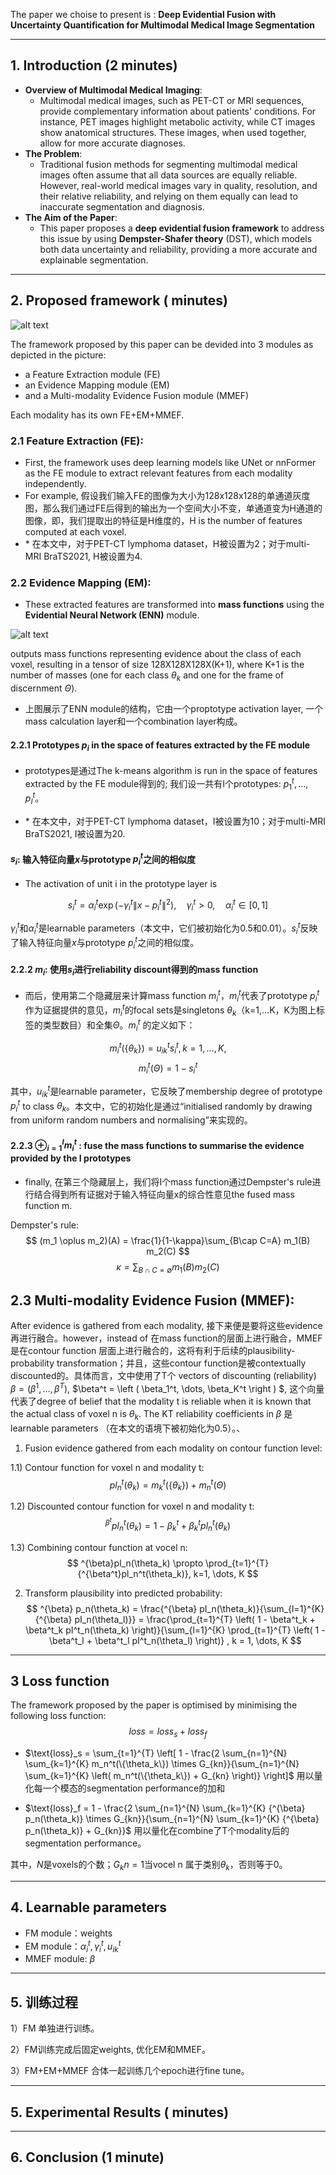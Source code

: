 The paper we choise to present is : **Deep Evidential Fusion with Uncertainty Quantification for Multimodal Medical Image Segmentation**

---

## 1. **Introduction (2 minutes)**
   - **Overview of Multimodal Medical Imaging**:
     - Multimodal medical images, such as PET-CT or MRI sequences, provide complementary information about patients' conditions. For instance, PET images highlight metabolic activity, while CT images show anatomical structures. These images, when used together, allow for more accurate diagnoses.
   - **The Problem**:
     - Traditional fusion methods for segmenting multimodal medical images often assume that all data sources are equally reliable. However, real-world medical images vary in quality, resolution, and their relative reliability, and relying on them equally can lead to inaccurate segmentation and diagnosis.
   - **The Aim of the Paper**:
     - This paper proposes a **deep evidential fusion framework** to address this issue by using **Dempster-Shafer theory** (DST), which models both data uncertainty and reliability, providing a more accurate and explainable segmentation.

---

## 2. **Proposed framework ( minutes)**

![alt text](model-structure.jpg)

The framework proposed by this paper can be devided into 3 modules as depicted in the picture: 
- a Feature Extraction module (FE)
- an Evidence Mapping module (EM)
- and a Multi-modality Evidence Fusion module (MMEF)

Each modality has its own FE+EM+MMEF.

### 2.1 **Feature Extraction (FE)**:
- First, the framework uses deep learning models like UNet or nnFormer as the FE module to extract relevant features from each modality independently.
- For example, 假设我们输入FE的图像为大小为128x128x128的单通道灰度图，那么我们通过FE后得到的输出为一个空间大小不变，单通道变为H通道的图像，即，我们提取出的特征是H维度的，H is the number of features computed at each voxel.
- \* 在本文中，对于PET-CT lymphoma dataset，H被设置为2；对于multi-MRI BraTS2021, H被设置为4.

### 2.2 **Evidence Mapping (EM)**:
- These extracted features are transformed into **mass functions** using the **Evidential Neural Network (ENN)** module.
     <!-- , which assigns levels of belief (mass) to each possible class (e.g., tumor, non-tumor). -->

![alt text](ENN.jpg)

outputs mass functions representing evidence about the class of each voxel, resulting in a tensor of size 128X128X128X(K+1), where K+1 is the number of masses (one for each class $\theta_k$ and one for the frame of discernment $\Theta$).

- 上图展示了ENN module的结构，它由一个proptotype activation layer, 一个 mass calculation layer和一个combination layer构成。


#### 2.2.1 Prototypes $p_i$ in the space of features extracted by the FE module
- prototypes是通过The k-means algorithm is run in the space of features extracted by the FE module得到的; 我们设一共有I个prototypes: $p_1^t, \dots, p_I^t$。

- \* 在本文中，对于PET-CT lymphoma dataset，I被设置为10；对于multi-MRI BraTS2021, I被设置为20.

#### $s_i$: 输入特征向量$x$与prototype $p_i^t$之间的相似度
- The activation of unit i in the prototype layer is

$$
s_i^t = \alpha_i^t \exp\left(-\gamma_i^t \|x - p_i^t\|^2\right), \quad \gamma_i^t > 0, \quad \alpha_i^t \in [0, 1]
$$

$\gamma_i^t$和$\alpha_i^t$是learnable parameters（本文中，它们被初始化为0.5和0.01）。$s_i^t$反映了输入特征向量$x$与prototype $p_i^t$之间的相似度。

#### 2.2.2 $m_i$: 使用$s_i$进行reliability discount得到的mass function
- 而后，使用第二个隐藏层来计算mass function $m_i^t$，$m_i^t$代表了prototype $p_i^t$作为证据提供的意见，$m_i^t$的focal sets是singletons $\theta_k$（k=1,...K，K为图上标签的类型数目）和全集$\Theta$。$m_i^t$ 的定义如下：

$$
m_i^t(\{\theta_k\}) = u_{ik}^t s_i^t, k=1, \dots, K,
$$
$$
m_i^t(\Theta) = 1-s_i^t
$$

其中，$u_{ik}^t$是learnable parameter，它反映了membership degree of prototype $p_i^t$ to class $\theta_k$。本文中，它的初始化是通过“initialised randomly by drawing from uniform random numbers and normalising”来实现的。

#### 2.2.3 $\oplus^I_{i=1} m_i^t$ : fuse the mass functions to summarise the evidence provided by the I prototypes

- finally, 在第三个隐藏层上，我们将I个mass function通过Dempster's rule进行结合得到所有证据对于输入特征向量x的综合性意见the fused mass function m.

Dempster's rule: 
$$
(m_1 \oplus m_2)(A) = \frac{1}{1-\kappa}\sum_{B\cap C=A} m_1(B) m_2(C)
$$
$$
\kappa = \sum_{B\cap C= \emptyset }m_1(B) m_2(C)
$$



## 2.3 **Multi-modality Evidence Fusion (MMEF)**:
After evidence is gathered from each modality, 接下来便是要将这些evidence再进行融合。however，instead of 在mass function的层面上进行融合，MMEF是在contour function 层面上进行融合的，这将有利于后续的plausibility-probability transformation；并且，这些contour function是被contextually discounted的。具体而言，文中使用了T个 vectors of discounting (reliability) $\beta = (\beta^1, \dots, \beta^T)$, $\beta^t = \left ( \beta_1^t, \dots, \beta_K^t \right ) $, 这个向量代表了degree of belief that the modality t is reliable when it is known that the actual class of voxel n is $\theta_k$. The KT reliability coefficients in $\beta$ 是learnable parameters （在本文的语境下被初始化为0.5）。、

1. Fusion evidence gathered from each modality on contour function level:

1.1\) Contour function for voxel n and modality t:
$$
pl^t_n\left ( \theta_k \right )  = m^t_k\left (\left \{ \theta_k \right \} \right ) + m^t_n \left ( \Theta \right )
$$

1.2\) Discounted contour function for voxel n and modality t:
$$
^{\beta^t} pl^t_n \left ( \theta_k \right ) = 1 - \beta^t_k + \beta^t_k pl^t_n \left ( \theta_k \right )
$$

1.3\) Combining contour function at vocel n:
$$
^{\beta}pl_n(\theta_k) \propto \prod_{t=1}^{T} {^{\beta^t}pl_n^t(\theta_k)},  k=1, \dots, K
$$


2. Transform plausibility into predicted probability:
$$
^{\beta} p_n(\theta_k) = \frac{^{\beta} pI_n(\theta_k)}{\sum_{l=1}^{K} {^{\beta} pI_n(\theta_l)}}
= \frac{\prod_{t=1}^{T} \left( 1 - \beta^t_k + \beta^t_k pI^t_n(\theta_k) \right)}{\sum_{l=1}^{K} \prod_{t=1}^{T} \left( 1 - \beta^t_l + \beta^t_l pI^t_n(\theta_l) \right)}
, k = 1, \dots, K
$$


---
## 3 Loss function

The framework proposed by the paper is optimised by minimising the following loss function:
$$
loss = loss_s + loss_f
$$

- $\text{loss}_s = \sum_{t=1}^{T} \left[ 1 - \frac{2 \sum_{n=1}^{N} \sum_{k=1}^{K} m_n^t(\{\theta_k\}) \times G_{kn}}{\sum_{n=1}^{N} \sum_{k=1}^{K} \left( m_n^t(\{\theta_k\}) + G_{kn} \right)} \right]$ 用以量化每一个模态的segmentation performance的加和

- $\text{loss}_f = 1 - \frac{2 \sum_{n=1}^{N} \sum_{k=1}^{K} {^{\beta} p_n(\theta_k)} \times G_{kn}}{\sum_{n=1}^{N} \sum_{k=1}^{K} {^{\beta} p_n(\theta_k)} + G_{kn}}$ 用以量化在combine了T个modality后的segmentation performance。

其中，$N$是voxels的个数；$G_kn=1$当vocel n 属于类别$\theta_k$，否则等于0。

---
## 4. Learnable parameters
- FM module：weights
- EM module：$\alpha_i^t, \gamma_i^t, u_{ik}^t$
- MMEF module: $\beta$
---
## 5. 训练过程

1）FM 单独进行训练。

2）FM训练完成后固定weights, 优化EM和MMEF。

3）FM+EM+MMEF 合体一起训练几个epoch进行fine tune。

---

## 5. **Experimental Results ( minutes)**
   <!-- - **Datasets**:
     - The framework was tested on:
       - **PET-CT lymphoma dataset**: PET provides functional insights, while CT offers structural details.
       - **BraTS2021 multi-MRI dataset**: Consisting of different MRI modalities (FLAIR, T1Gd, T1, T2), this dataset required more complex segmentation of brain tumors.
   - **Performance**:
     - The **MMEF-UNet** model, which incorporates DST, outperformed other models such as UNet, UNet-MC, and ENN-UNet in terms of Dice score and uncertainty quantification metrics like ECE (Expected Calibration Error) and Brier score.
     - **Interpretability**: The learned reliability coefficients also give insights into which modality contributed more to the final segmentation decision. -->

---

## 6. **Conclusion (1 minute)**
   <!-- - **Summary**:
     - The paper presents a novel **deep evidential fusion framework** that uses **Dempster-Shafer theory** to solve the problem of multimodal medical image segmentation.
     - By integrating the **DST-based evidence mapping** and **reliability learning**, the framework not only improves segmentation accuracy but also provides a way to quantify uncertainty, which is crucial in medical applications.
   - **Future Work**:
     - The authors suggest further research could explore more complex medical datasets or different applications where multimodal fusion and uncertainty quantification are critical. -->

